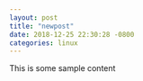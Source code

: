 ```yaml
---
layout: post
title: "newpost"
date: 2018-12-25 22:30:28 -0800
categories: linux
---
```


This is some sample content

